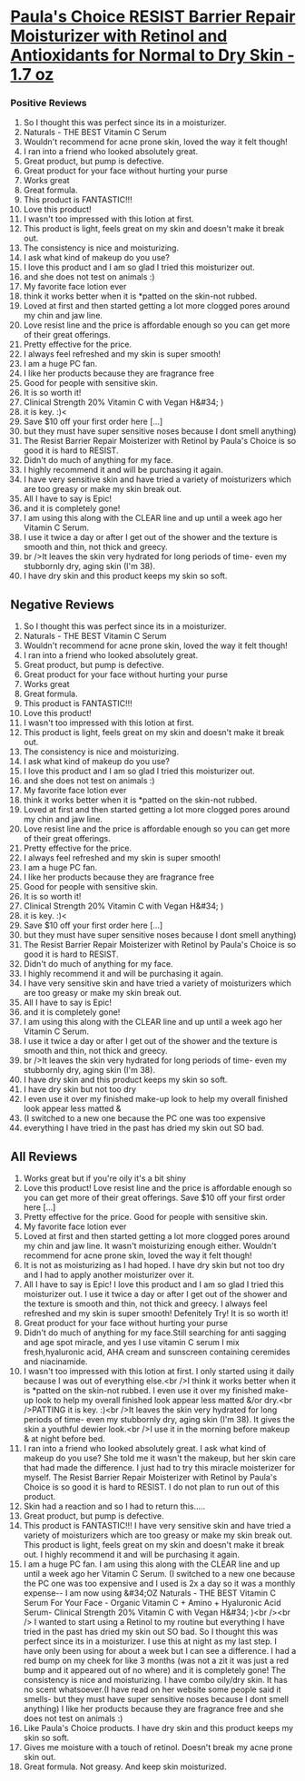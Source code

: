 # [Paula&#x27;s Choice RESIST Barrier Repair Moisturizer with Retinol and Antioxidants for Normal to Dry Skin - 1.7 oz](https://products.checkmycream.com/products/Paula&#x27;s-Choice-RESIST-Barrier-Repair-Moisturizer-with-Retinol-and-Antioxidants-for-Normal-to-Dry-Skin-1.7-oz.html)

### Positive Reviews

<ol>
      <li>So I thought this was perfect since its in a moisturizer.</li>
      <li>Naturals - THE BEST Vitamin C Serum</li>
      <li>Wouldn&#x27;t recommend for acne prone skin, loved the way it felt though!</li>
      <li>I ran into a friend who looked absolutely great.  </li>
      <li>Great product, but pump is defective.</li>
      <li>Great product for your face without hurting your purse</li>
      <li>Works great</li>
      <li>Great formula.</li>
      <li>This product is FANTASTIC!!!</li>
      <li>Love this product!</li>
      <li>I wasn&#x27;t too impressed with this lotion at first.</li>
      <li>This product is light, feels great on my skin and doesn&#x27;t make it break out.  </li>
      <li>The consistency is nice and moisturizing.</li>
      <li>I ask what kind of makeup do you use?  </li>
      <li>I love this product and I am so glad I tried this moisturizer out.</li>
      <li>and she does not test on animals :)</li>
      <li>My favorite face lotion ever</li>
      <li>think it works better when it is *patted on the skin-not rubbed.</li>
      <li>Loved at first and then started getting a lot more clogged pores around my chin and jaw line.</li>
      <li>Love resist line and the price is affordable enough so you can get more of their great offerings.</li>
      <li>Pretty effective for the price.</li>
      <li>I always feel refreshed and my skin is super smooth!</li>
      <li>I am a huge PC fan.</li>
      <li>I like her products because they are fragrance free</li>
      <li>Good for people with sensitive skin.</li>
      <li>It is so worth it!</li>
      <li>Clinical Strength 20% Vitamin C with Vegan H&amp;#34; )</li>
      <li>it is key. :)&lt;</li>
      <li>Save $10 off your first order here [...]</li>
      <li>but they must have super sensitive noses because I dont smell anything)  </li>
      <li>The Resist Barrier Repair Moisterizer with Retinol by Paula&#x27;s Choice is so good it is hard to RESIST.  </li>
      <li>Didn&#x27;t do much of anything for my face.</li>
      <li>I highly recommend it and will be purchasing it again.</li>
      <li>I have very sensitive skin and have tried a variety of moisturizers which are too greasy or make my skin break out.  </li>
      <li>All I have to say is Epic!</li>
      <li>and it is completely  gone!</li>
      <li>I am using this along with the CLEAR line and up until a week ago her Vitamin C Serum.</li>
      <li>I use it twice a day or after I get out of the shower and the texture is smooth and thin, not thick and greecy.</li>
      <li>br /&gt;It leaves the skin very hydrated for long periods of time- even my stubbornly dry, aging skin (I&#x27;m 38).</li>
      <li>I have dry skin and this product keeps my skin so soft.</li>
</ol>


<h2>Negative Reviews</h2>
<ol>
<li> So I thought this was perfect since its in a moisturizer.</li>
<li> Naturals - THE BEST Vitamin C Serum</li>
<li> Wouldn&#x27;t recommend for acne prone skin, loved the way it felt though!</li>
<li> I ran into a friend who looked absolutely great.  </li>
<li> Great product, but pump is defective.</li>
<li> Great product for your face without hurting your purse</li>
<li> Works great</li>
<li> Great formula.</li>
<li> This product is FANTASTIC!!!</li>
<li> Love this product!</li>
<li> I wasn&#x27;t too impressed with this lotion at first.</li>
<li> This product is light, feels great on my skin and doesn&#x27;t make it break out.  </li>
<li> The consistency is nice and moisturizing.</li>
<li> I ask what kind of makeup do you use?  </li>
<li> I love this product and I am so glad I tried this moisturizer out.</li>
<li> and she does not test on animals :)</li>
<li> My favorite face lotion ever</li>
<li> think it works better when it is *patted on the skin-not rubbed.</li>
<li> Loved at first and then started getting a lot more clogged pores around my chin and jaw line.</li>
<li> Love resist line and the price is affordable enough so you can get more of their great offerings.</li>
<li> Pretty effective for the price.</li>
<li> I always feel refreshed and my skin is super smooth!</li>
<li> I am a huge PC fan.</li>
<li> I like her products because they are fragrance free</li>
<li> Good for people with sensitive skin.</li>
<li> It is so worth it!</li>
<li> Clinical Strength 20% Vitamin C with Vegan H&amp;#34; )</li>
<li> it is key. :)&lt;</li>
<li> Save $10 off your first order here [...]</li>
<li> but they must have super sensitive noses because I dont smell anything)  </li>
<li> The Resist Barrier Repair Moisterizer with Retinol by Paula&#x27;s Choice is so good it is hard to RESIST.  </li>
<li> Didn&#x27;t do much of anything for my face.</li>
<li> I highly recommend it and will be purchasing it again.</li>
<li> I have very sensitive skin and have tried a variety of moisturizers which are too greasy or make my skin break out.  </li>
<li> All I have to say is Epic!</li>
<li> and it is completely  gone!</li>
<li> I am using this along with the CLEAR line and up until a week ago her Vitamin C Serum.</li>
<li> I use it twice a day or after I get out of the shower and the texture is smooth and thin, not thick and greecy.</li>
<li> br /&gt;It leaves the skin very hydrated for long periods of time- even my stubbornly dry, aging skin (I&#x27;m 38).</li>
<li> I have dry skin and this product keeps my skin so soft.</li>
<li> I have dry skin but not too dry</li>
<li> I even use it over my finished make-up look to help my overall finished look appear less matted &amp;</li>
<li> (I switched to a new one because the PC one was too expensive</li>
<li> everything I have tried in the past has dried my skin out SO bad.</li>
</ol>

<h2>All Reviews</h2>

<ol>
    <li> Works great but if you&#x27;re oily it&#x27;s a bit shiny</li>
    <li> Love this product! Love resist line and the price is affordable enough so you can get more of their great offerings. Save $10 off your first order here [...]</li>
    <li> Pretty effective for the price. Good for people with sensitive skin.</li>
    <li> My favorite face lotion ever</li>
    <li> Loved at first and then started getting a lot more clogged pores around my chin and jaw line. It wasn&#x27;t moisturizing enough either. Wouldn&#x27;t recommend for acne prone skin, loved the way it felt though!</li>
    <li> It is not as moisturizing as I had hoped. I have dry skin but not too dry and I had to apply another moisturizer over it.</li>
    <li> All I have to say is Epic! I love this product and I am so glad I tried this moisturizer out. I use it twice a day or after I get out of the shower and the texture is smooth and thin, not thick and greecy. I always feel refreshed and my skin is super smooth! Defenitely Try! It is so worth it!</li>
    <li> Great product for your face without hurting your purse</li>
    <li> Didn&#x27;t do much of anything for my face.Still searching for anti sagging and age spot miracle, and yes I use vitamin C serum I mix fresh,hyaluronic acid, AHA cream and sunscreen containing ceremides and niacinamide.</li>
    <li> I wasn&#x27;t too impressed with this lotion at first. I only started using it daily because I was out of everything else.&lt;br /&gt;I think it works better when it is *patted on the skin-not rubbed. I even use it over my finished make-up look to help my overall finished look appear less matted &amp;/or dry.&lt;br /&gt;PATTING it is key. :)&lt;br /&gt;It leaves the skin very hydrated for long periods of time- even my stubbornly dry, aging skin (I&#x27;m 38). It gives the skin a youthful dewier look.&lt;br /&gt;I use it in the morning before makeup &amp; at night before bed.</li>
    <li> I ran into a friend who looked absolutely great.  I ask what kind of makeup do you use?  She told me it wasn&#x27;t the makeup, but her skin care that had made the difference.  I just had to try this miracle moisterizer for myself.  The Resist Barrier Repair Moisterizer with Retinol by Paula&#x27;s Choice is so good it is hard to RESIST.  I do not plan to run out of this product.</li>
    <li> Skin had a reaction and so I had to return this.....</li>
    <li> Great product, but pump is defective.</li>
    <li> This product is FANTASTIC!!! I have very sensitive skin and have tried a variety of moisturizers which are too greasy or make my skin break out.  This product is light, feels great on my skin and doesn&#x27;t make it break out.  I highly recommend it and will be purchasing it again.</li>
    <li> I am a huge PC fan. I am using this along with the CLEAR line and up until a week ago her Vitamin C Serum. (I switched to a new one because the PC one was too expensive and I used is 2x a day so it was a monthly expense-- I am now using &amp;#34;OZ Naturals - THE BEST Vitamin C Serum For Your Face - Organic Vitamin C + Amino + Hyaluronic Acid Serum- Clinical Strength 20% Vitamin C with Vegan H&amp;#34; )&lt;br /&gt;&lt;br /&gt; I wanted to start using a Retinol to my routine but everything I have tried in the past has dried my skin out SO bad. So I thought this was perfect since its in a moisturizer. I use this at night as my last step. I have only been using for about a week but I can see a difference. I had a red bump on my cheek for like 3 months (was not a zit it was just a red bump and it appeared out of no where) and it is completely  gone! The consistency is nice and moisturizing. I have combo oily/dry skin. It has no scent whatsoever.(I have read on her website some people said it smells- but they must have super sensitive noses because I dont smell anything)  I like her products because they are fragrance free and she does not test on animals :)</li>
    <li> Like Paula&#x27;s Choice products. I have dry skin and this product keeps my skin so soft.</li>
    <li> Gives me moisture with a touch of retinol.  Doesn&#x27;t break my acne prone skin out.</li>
    <li> Great formula. Not greasy. And keep skin moisturized.</li>
</ol>




